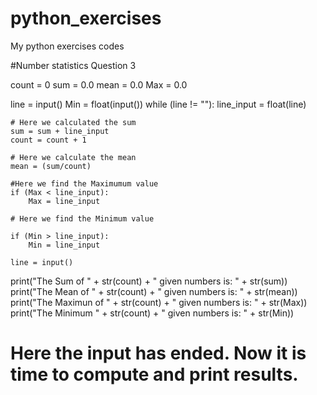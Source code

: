 # python_exercises
My python exercises codes

#Number statistics Question 3


count = 0
sum = 0.0
mean = 0.0
Max = 0.0

line = input()
Min = float(input())
while (line != ""):
    line_input = float(line)

    # Here we calculated the sum
    sum = sum + line_input
    count = count + 1

    # Here we calculate the mean
    mean = (sum/count)

    #Here we find the Maximumum value
    if (Max < line_input):
        Max = line_input

    # Here we find the Minimum value

    if (Min > line_input):
        Min = line_input

    line = input()

print("The Sum of " + str(count) + " given numbers is: " + str(sum))
print("The Mean of " + str(count) + " given numbers is: " + str(mean))
print("The Maximun of " + str(count) + " given numbers is: " + str(Max))
print("The Minimum " + str(count) + " given numbers is: " + str(Min))
# Here the input has ended. Now it is time to compute and print results.
